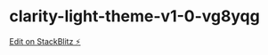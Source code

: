 # clarity-light-theme-v1-0-vg8yqg

[Edit on StackBlitz ⚡️](https://stackblitz.com/edit/clarity-light-theme-v1-0-vg8yqg)